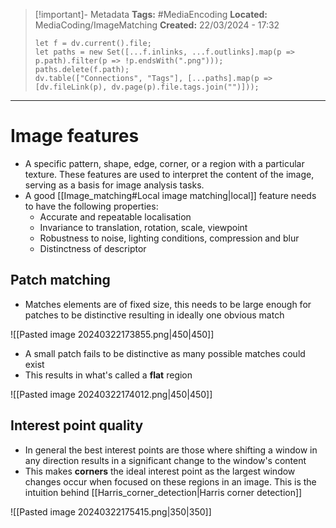 > [!important]- Metadata
> **Tags:** #MediaEncoding 
> **Located:** MediaCoding/ImageMatching
> **Created:** 22/03/2024 - 17:32
> ```dataviewjs
> let f = dv.current().file;
> let paths = new Set([...f.inlinks, ...f.outlinks].map(p => p.path).filter(p => !p.endsWith(".png")));
> paths.delete(f.path);
> dv.table(["Connections", "Tags"], [...paths].map(p => [dv.fileLink(p), dv.page(p).file.tags.join("")]));
> ```

___
# Image features
- A specific pattern, shape, edge, corner, or a region with a particular texture. These features are used to interpret the content of the image, serving as a basis for image analysis tasks.
- A good [[Image_matching#Local image matching|local]] feature needs to have the following properties:
	- Accurate and repeatable localisation
	- Invariance to translation, rotation, scale, viewpoint
	- Robustness to noise, lighting conditions, compression and blur
	- Distinctness of descriptor 

## Patch matching
- Matches elements are of fixed size, this needs to be large enough for patches to be distinctive resulting in ideally one obvious match

![[Pasted image 20240322173855.png|450|450]]

- A small patch fails to be distinctive as many possible matches could exist 
- This results in what's called a **flat** region

![[Pasted image 20240322174012.png|450|450]]

## Interest point quality
- In general the best interest points are those where shifting a window in any direction results in a significant change to the window's content 
- This makes **corners** the ideal interest point as the largest window changes occur when focused on these regions in an image. This is the intuition behind [[Harris_corner_detection|Harris corner detection]] 

![[Pasted image 20240322175415.png|350|350]]

